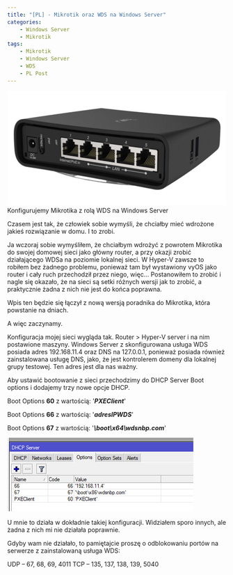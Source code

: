 ```yaml
---
title: "[PL] - Mikrotik oraz WDS na Windows Server"
categories:
    - Windows Server
    - Mikrotik
tags:
    - Mikrotik
    - Windows Server
    - WDS
    - PL Post
---
```

!["[PL] - Mikrotik oraz WDS na Windows Server"](/assets/images/top_images/mikrotikTOP.jpg)Konfigurujemy Mikrotika z rolą WDS na Windows Server

Czasem jest tak, że człowiek sobie wymyśli, że chciałby mieć wdrożone jakieś rozwiązanie w domu. I to zrobi.

Ja wczoraj sobie wymyśliłem, że chciałbym wdrożyć z powrotem Mikrotika do swojej domowej sieci jako główny router, a przy okazji zrobić działającego WDSa na poziomie lokalnej sieci. W Hyper-V zawsze to robiłem bez żadnego problemu, ponieważ tam był wystawiony vyOS jako router i cały ruch przechodził przez niego, więc… Postanowiłem to zrobić i nagle się okazało, że na sieci są setki różnych wersji jak to zrobić, a praktycznie żadna z nich nie jest do końca poprawna.

Wpis ten będzie się łączył z nową wersją poradnika do Mikrotika, która powstanie na dniach.

A więc zaczynamy.

Konfiguracja mojej sieci wygląda tak. Router > Hyper-V server i na nim postawione maszyny. Windows Server z skonfigurowana usługa WDS posiada adres 192.168.11.4 oraz DNS na 127.0.0.1, ponieważ posiada również zainstalowana usługę DNS, jako, że jest kontrolerem domeny dla lokalnej grupy testowej. Ten adres jest dla nas ważny.

Aby ustawić bootowanie z sieci przechodzimy do DHCP Server Boot options i dodajemy trzy nowe opcje DHCP.

Boot Options **60** z wartością: '***PXEClient***'

Boot Options **66** z wartością: '***adresIPWDS***'

Boot Options **67** z wartością: '***\boot\x64\wdsnbp.com***'

![[PL] - Mikrotik oraz WDS na Windows Server](/assets/images/posts/WDS-WindowsServer-Mikrotik/01.png)

U mnie to działa w dokładnie takiej konfiguracji. Widziałem sporo innych, ale żadna z nich mi nie działała poprawnie.

Gdyby wam nie działało, to pamiętajcie proszę o odblokowaniu portów na serwerze z zainstalowaną usługa WDS:

UDP – 67, 68, 69, 4011
TCP – 135, 137, 138, 139, 5040